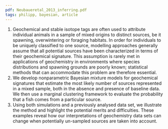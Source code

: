 ```yaml
---
pdf: Neubaueretal_2013_inferring.pdf
tags: philipp, bayesian, article
---
```

1.  Geochemical and stable isotope tags are often used to attribute individual animals in a sample of mixed origins to distinct sources, be it spawning, overwintering or foraging habitats. In order for individuals to be uniquely classified to one source, modelling approaches generally assume that all potential sources have been characterized in terms of their geochemical signature. This assumption is rarely met in applications of geochemistry in environments where species distributions and spawning grounds are poorly known; statistical methods that can accommodate this problem are therefore essential.
2.  We develop nonparametric Bayesian mixture models for geochemical signatures that estimate the most likely number of sources represented in a mixed sample, both in the absence and presence of baseline data. We then use a marginal clustering framework to evaluate the probability that a fish comes from a particular source.
3.  Using both simulations and a previously analysed data set, we illustrate the method and highlight the potential merits and difficulties. These examples reveal how our interpretations of geochemistry data sets can change when potentially un-sampled sources are taken into account.
